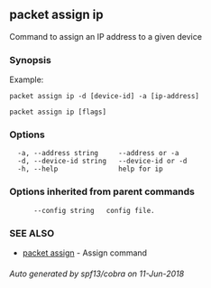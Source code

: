 ## packet assign ip

Command to assign an IP address to a given device

### Synopsis

Example:

	packet assign ip -d [device-id] -a [ip-address]
	

```
packet assign ip [flags]
```

### Options

```
  -a, --address string     --address or -a
  -d, --device-id string   --device-id or -d
  -h, --help               help for ip
```

### Options inherited from parent commands

```
      --config string   config file.
```

### SEE ALSO

* [packet assign](packet_assign.md)	 - Assign command

###### Auto generated by spf13/cobra on 11-Jun-2018
